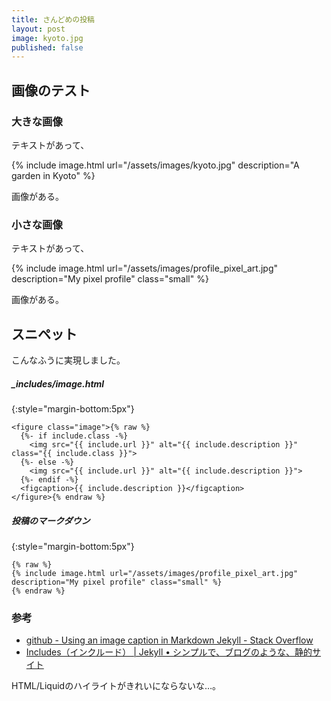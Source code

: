 ```yaml
---
title: さんどめの投稿
layout: post
image: kyoto.jpg
published: false
---
```


## 画像のテスト

### 大きな画像

テキストがあって、

{% include image.html url="/assets/images/kyoto.jpg" description="A garden in Kyoto" %}

画像がある。

### 小さな画像
テキストがあって、

{% include image.html url="/assets/images/profile_pixel_art.jpg" description="My pixel profile" class="small" %}

画像がある。


## スニペット

こんなふうに実現しました。

##### _includes/image.html
{:style="margin-bottom:5px"}
```liquid
<figure class="image">{% raw %}
  {%- if include.class -%}
    <img src="{{ include.url }}" alt="{{ include.description }}" class="{{ include.class }}">
  {%- else -%}
    <img src="{{ include.url }}" alt="{{ include.description }}">
  {%- endif -%}
  <figcaption>{{ include.description }}</figcaption>
</figure>{% endraw %}
```

##### 投稿のマークダウン
{:style="margin-bottom:5px"}
```liquid
{% raw %}
{% include image.html url="/assets/images/profile_pixel_art.jpg" description="My pixel profile" class="small" %}
{% endraw %}
```

### 参考

- [github - Using an image caption in Markdown Jekyll - Stack Overflow](https://stackoverflow.com/questions/19331362/using-an-image-caption-in-markdown-jekyll
)
- [Includes（インクルード） \| Jekyll • シンプルで、ブログのような、静的サイト](https://jekyllrb-ja.github.io/docs/includes/)

HTML/Liquidのハイライトがきれいにならないな…。
